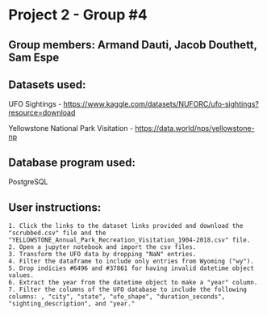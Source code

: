 # Project 2 - Group #4

## Group members: Armand Dauti, Jacob Douthett, Sam Espe

## Datasets used:
UFO Sightings - https://www.kaggle.com/datasets/NUFORC/ufo-sightings?resource=download

Yellowstone National Park Visitation - https://data.world/nps/yellowstone-np

## Database program used: 
PostgreSQL

## User instructions:
    1. Click the links to the dataset links provided and download the "scrubbed.csv" file and the "YELLOWSTONE_Annual_Park_Recreation_Visitation_1904-2018.csv" file.
    2. Open a jupyter notebook and import the csv files.
    3. Transform the UFO data by dropping "NaN" entries. 
    4. Filter the dataframe to include only entries from Wyoming ("wy").
    5. Drop indicies #6496 and #37861 for having invalid datetime object values.
    6. Extract the year from the datetime object to make a "year" column.
    7. Filter the columns of the UFO database to include the following columns: , "city", "state", "ufo_shape", "duration_seconds", "sighting_description", and "year."
    
